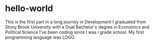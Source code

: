 # hello-world
This is the first part in a long journey in Development
I graduated from Stony Brook University with a Dual Bachelor's degree in Economics and Political Science
I've been coding since I was i grade school. My first programming language was LOGO.
